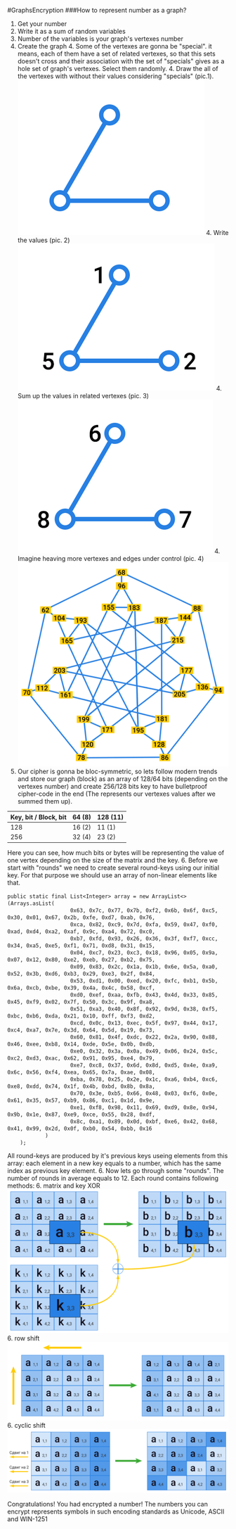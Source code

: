 #GraphsEncryption
###How to represent number as a graph?
1. Get your number
2. Write it as a sum of random variables
3. Number of the variables is your graph's vertexes number
4. Create the graph
    4. Some of the vertexes are gonna be "special". it means, each of them have a set of related vertexes, so that this 
    sets doesn't cross and their association with the set of "specials" gives as a hole set of graph's vertexes.
    Select them randomly.
    4. Draw the all of the vertexes with without their values considering "specials" (pic.1).
    ![Picture 1](src/main/resources/img/pic1.jpg) 
    4. Write the values (pic. 2)
    ![Picture 2](src/main/resources/img/pic2.jpg)
    4. Sum up the values in related vertexes (pic. 3)
    ![Picture 3](src/main/resources/img/pic3.jpg) 
    4. Imagine heaving more vertexes and edges under control (pic. 4)
    ![Picture 4](src/main/resources/img/pic4.jpg)
5. Our cipher is gonna be bloc-symmetric, so lets follow modern trends and store our graph (block) as an array of 128/64 bits (depending on the vertexes number)
and create 256/128 bits key to have bulletproof cipher-code in the end (The represents our vertexes values after we summed them up). 

| Key, bit / Block, bit  | 64 (8) | 128 (11) |
| ------------- | ------------- | ------------- |
| 128  | 16 (2) | 11 (1) |
| 256  | 32 (4) | 23 (2) |

Here you can see, how much bits or bytes will be representing the value of one vertex depending on the size of the matrix and the key.
6. Before we start with "rounds" we need to create several round-keys using our initial key. For that purpose we should 
use an array of non-linear elements like that.
````
public static final List<Integer> array = new ArrayList<>(Arrays.asList(
                    0x63, 0x7c, 0x77, 0x7b, 0xf2, 0x6b, 0x6f, 0xc5, 0x30, 0x01, 0x67, 0x2b, 0xfe, 0xd7, 0xab, 0x76,
                    0xca, 0x82, 0xc9, 0x7d, 0xfa, 0x59, 0x47, 0xf0, 0xad, 0xd4, 0xa2, 0xaf, 0x9c, 0xa4, 0x72, 0xc0,
                    0xb7, 0xfd, 0x93, 0x26, 0x36, 0x3f, 0xf7, 0xcc, 0x34, 0xa5, 0xe5, 0xf1, 0x71, 0xd8, 0x31, 0x15,
                    0x04, 0xc7, 0x23, 0xc3, 0x18, 0x96, 0x05, 0x9a, 0x07, 0x12, 0x80, 0xe2, 0xeb, 0x27, 0xb2, 0x75,
                    0x09, 0x83, 0x2c, 0x1a, 0x1b, 0x6e, 0x5a, 0xa0, 0x52, 0x3b, 0xd6, 0xb3, 0x29, 0xe3, 0x2f, 0x84,
                    0x53, 0xd1, 0x00, 0xed, 0x20, 0xfc, 0xb1, 0x5b, 0x6a, 0xcb, 0xbe, 0x39, 0x4a, 0x4c, 0x58, 0xcf,
                    0xd0, 0xef, 0xaa, 0xfb, 0x43, 0x4d, 0x33, 0x85, 0x45, 0xf9, 0x02, 0x7f, 0x50, 0x3c, 0x9f, 0xa8,
                    0x51, 0xa3, 0x40, 0x8f, 0x92, 0x9d, 0x38, 0xf5, 0xbc, 0xb6, 0xda, 0x21, 0x10, 0xff, 0xf3, 0xd2,
                    0xcd, 0x0c, 0x13, 0xec, 0x5f, 0x97, 0x44, 0x17, 0xc4, 0xa7, 0x7e, 0x3d, 0x64, 0x5d, 0x19, 0x73,
                    0x60, 0x81, 0x4f, 0xdc, 0x22, 0x2a, 0x90, 0x88, 0x46, 0xee, 0xb8, 0x14, 0xde, 0x5e, 0x0b, 0xdb,
                    0xe0, 0x32, 0x3a, 0x0a, 0x49, 0x06, 0x24, 0x5c, 0xc2, 0xd3, 0xac, 0x62, 0x91, 0x95, 0xe4, 0x79,
                    0xe7, 0xc8, 0x37, 0x6d, 0x8d, 0xd5, 0x4e, 0xa9, 0x6c, 0x56, 0xf4, 0xea, 0x65, 0x7a, 0xae, 0x08,
                    0xba, 0x78, 0x25, 0x2e, 0x1c, 0xa6, 0xb4, 0xc6, 0xe8, 0xdd, 0x74, 0x1f, 0x4b, 0xbd, 0x8b, 0x8a,
                    0x70, 0x3e, 0xb5, 0x66, 0x48, 0x03, 0xf6, 0x0e, 0x61, 0x35, 0x57, 0xb9, 0x86, 0xc1, 0x1d, 0x9e,
                    0xe1, 0xf8, 0x98, 0x11, 0x69, 0xd9, 0x8e, 0x94, 0x9b, 0x1e, 0x87, 0xe9, 0xce, 0x55, 0x28, 0xdf,
                    0x8c, 0xa1, 0x89, 0x0d, 0xbf, 0xe6, 0x42, 0x68, 0x41, 0x99, 0x2d, 0x0f, 0xb0, 0x54, 0xbb, 0x16
            )
    );

````
All round-keys are produced by it's previous keys useing elements from this array: each element in a new key equals to 
a number, which has the same index as previous key element. 
6. Now lets go through some "rounds". The number of rounds in average equals to 12. Each round contains following methods:
    6. matrix and key XOR  ![Picture 1](src/main/resources/img/matXor.jpg)
    6. row shift ![Picture 1](src/main/resources/img/rowShift.jpg)
    6. cyclic shift ![Picture 1](src/main/resources/img/cyclicShift.jpg) 
 
 Congratulations! You had encrypted a number! The numbers you can encrypt represents symbols in such encoding standards 
 as Unicode, ASCII and WIN-1251 

       